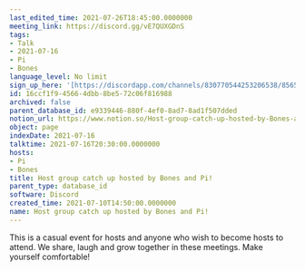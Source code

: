 ```yaml
---
last_edited_time: 2021-07-26T18:45:00.0000000
meeting_link: https://discord.gg/vE7QUXGDnS
tags:
- Talk
- 2021-07-16
- Pi
- Bones
language_level: No limit
sign_up_here: '[https://discordapp.com/channels/830770544253206538/856580095464046620/863309109738078228](https://discordapp.com/channels/830770544253206538/856580095464046620/863309109738078228)'
id: 16ccf1f9-4566-4dbb-8be5-72c06f816988
archived: false
parent_database_id: e9339446-880f-4ef0-8ad7-8ad1f507dded
notion_url: https://www.notion.so/Host-group-catch-up-hosted-by-Bones-and-Pi-16ccf1f945664dbb8be572c06f816988
object: page
indexDate: 2021-07-16
talktime: 2021-07-16T20:30:00.0000000
hosts:
- Pi
- Bones
title: Host group catch up hosted by Bones and Pi!
parent_type: database_id
software: Discord
created_time: 2021-07-10T14:50:00.0000000
name: Host group catch up hosted by Bones and Pi!
---
```


This is a casual event for hosts and anyone who wish to become hosts to attend.  We share, laugh and grow together in these meetings.  Make yourself comfortable!






